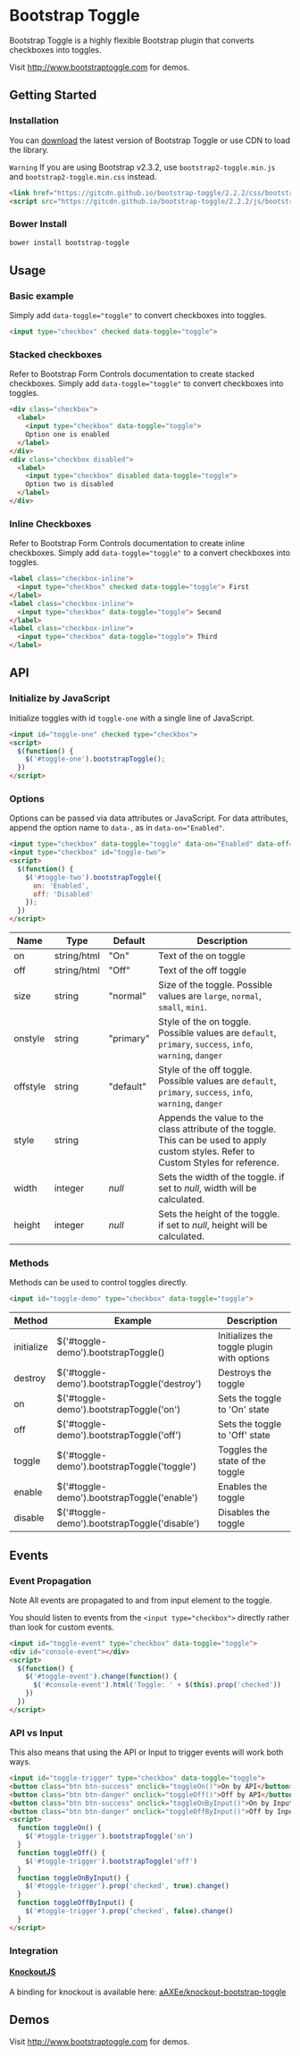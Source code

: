 # Bootstrap Toggle
Bootstrap Toggle is a highly flexible Bootstrap plugin that converts checkboxes into toggles.

Visit http://www.bootstraptoggle.com for demos.

## Getting Started

### Installation
You can [download](https://github.com/minhur/bootstrap-toggle/archive/master.zip) the latest version of Bootstrap Toggle or use CDN to load the library.

`Warning` If you are using Bootstrap v2.3.2, use `bootstrap2-toggle.min.js` and `bootstrap2-toggle.min.css` instead.

```html
<link href="https://gitcdn.github.io/bootstrap-toggle/2.2.2/css/bootstrap-toggle.min.css" rel="stylesheet">
<script src="https://gitcdn.github.io/bootstrap-toggle/2.2.2/js/bootstrap-toggle.min.js"></script>
```

### Bower Install
```bash
bower install bootstrap-toggle
```

## Usage

### Basic example
Simply add `data-toggle="toggle"` to convert checkboxes into toggles.

```html
<input type="checkbox" checked data-toggle="toggle">
```

### Stacked checkboxes
Refer to Bootstrap Form Controls documentation to create stacked checkboxes. Simply add `data-toggle="toggle"` to convert checkboxes into toggles.

```html
<div class="checkbox">
  <label>
    <input type="checkbox" data-toggle="toggle">
    Option one is enabled
  </label>
</div>
<div class="checkbox disabled">
  <label>
    <input type="checkbox" disabled data-toggle="toggle">
    Option two is disabled
  </label>
</div>
```

### Inline Checkboxes
Refer to Bootstrap Form Controls documentation to create inline checkboxes. Simply add `data-toggle="toggle"` to a convert checkboxes into toggles.

```html
<label class="checkbox-inline">
  <input type="checkbox" checked data-toggle="toggle"> First
</label>
<label class="checkbox-inline">
  <input type="checkbox" data-toggle="toggle"> Second
</label>
<label class="checkbox-inline">
  <input type="checkbox" data-toggle="toggle"> Third
</label>
```

## API

### Initialize by JavaScript
Initialize toggles with id `toggle-one` with a single line of JavaScript.

```html
<input id="toggle-one" checked type="checkbox">
<script>
  $(function() {
    $('#toggle-one').bootstrapToggle();
  })
</script>
```

### Options
Options can be passed via data attributes or JavaScript. For data attributes, append the option name to `data-`, as in `data-on="Enabled"`.

```html
<input type="checkbox" data-toggle="toggle" data-on="Enabled" data-off="Disabled">
<input type="checkbox" id="toggle-two">
<script>
  $(function() {
    $('#toggle-two').bootstrapToggle({
      on: 'Enabled',
      off: 'Disabled'
    });
  })
</script>
```

Name|Type|Default|Description|
---|---|---|---
on|string/html|"On"|Text of the on toggle
off|string/html|"Off"|Text of the off toggle
size|string|"normal"|Size of the toggle. Possible values are `large`, `normal`, `small`, `mini`.
onstyle|string|"primary"|Style of the on toggle. Possible values are `default`, `primary`, `success`, `info`, `warning`, `danger`
offstyle|string|"default"|Style of the off toggle. Possible values are `default`, `primary`, `success`, `info`, `warning`, `danger`
style|string| |Appends the value to the class attribute of the toggle. This can be used to apply custom styles. Refer to Custom Styles for reference.
width|integer|*null*|Sets the width of the toggle. if set to *null*, width will be calculated.
height|integer|*null*|Sets the height of the toggle. if set to *null*, height will be calculated.

### Methods
Methods can be used to control toggles directly.

```html
<input id="toggle-demo" type="checkbox" data-toggle="toggle">
```

Method|Example|Description
---|---|---
initialize|$('#toggle-demo').bootstrapToggle()|Initializes the toggle plugin with options
destroy|$('#toggle-demo').bootstrapToggle('destroy')|Destroys the toggle
on|$('#toggle-demo').bootstrapToggle('on')|Sets the toggle to 'On' state
off|$('#toggle-demo').bootstrapToggle('off')|Sets the toggle to 'Off' state
toggle|$('#toggle-demo').bootstrapToggle('toggle')|Toggles the state of the toggle
enable|$('#toggle-demo').bootstrapToggle('enable')|Enables the toggle
disable|$('#toggle-demo').bootstrapToggle('disable')|Disables the toggle

## Events

### Event Propagation
Note All events are propagated to and from input element to the toggle.

You should listen to events from the `<input type="checkbox">` directly rather than look for custom events.

```html
<input id="toggle-event" type="checkbox" data-toggle="toggle">
<div id="console-event"></div>
<script>
  $(function() {
    $('#toggle-event').change(function() {
      $('#console-event').html('Toggle: ' + $(this).prop('checked'))
    })
  })
</script>
```

### API vs Input
This also means that using the API or Input to trigger events will work both ways.

```html
<input id="toggle-trigger" type="checkbox" data-toggle="toggle">
<button class="btn btn-success" onclick="toggleOn()">On by API</button>
<button class="btn btn-danger" onclick="toggleOff()">Off by API</button>
<button class="btn btn-success" onclick="toggleOnByInput()">On by Input</button>
<button class="btn btn-danger" onclick="toggleOffByInput()">Off by Input</button>
<script>
  function toggleOn() {
    $('#toggle-trigger').bootstrapToggle('on')
  }
  function toggleOff() {
    $('#toggle-trigger').bootstrapToggle('off')  
  }
  function toggleOnByInput() {
    $('#toggle-trigger').prop('checked', true).change()
  }
  function toggleOffByInput() {
    $('#toggle-trigger').prop('checked', false).change()
  }
</script>
```

### Integration

#### [KnockoutJS](http://knockoutjs.com)

A binding for knockout is available here: [aAXEe/knockout-bootstrap-toggle](https://github.com/aAXEe/knockout-bootstrap-toggle)

## Demos

Visit http://www.bootstraptoggle.com for demos.
